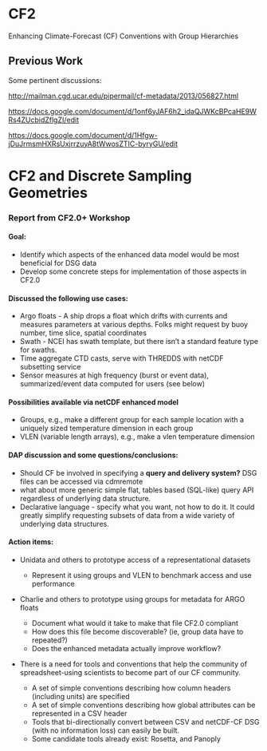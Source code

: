 # CF2
Enhancing Climate-Forecast (CF) Conventions with Group Hierarchies

## Previous Work

Some pertinent discussions:

http://mailman.cgd.ucar.edu/pipermail/cf-metadata/2013/056827.html

https://docs.google.com/document/d/1onf6yJAF6h2_idaQJWKcBPcaHE9WRs4ZUcbidZflgZI/edit

https://docs.google.com/document/d/1Hfgw-jDuJrmsmHXRsUxjrrzuyA8tWwosZTIC-byryGU/edit

# CF2 and Discrete Sampling Geometries

### Report from CF2.0+ Workshop
#### Goal:
- Identify which aspects of the enhanced data model would be most beneficial for DSG data
- Develop some concrete steps for implementation of those aspects in CF2.0


#### Discussed the following use cases:
- Argo floats - A ship drops a float which drifts with currents and measures parameters at various depths. Folks might request by buoy number, time slice, spatial coordinates
- Swath - NCEI has swath template, but there isn’t a standard feature type for swaths.
- Time aggregate CTD casts, serve with THREDDS with netCDF subsetting service
- Sensor measures at high frequency (burst or event data), summarized/event data computed for users (see below)

#### Possibilities available via netCDF enhanced model
- Groups, e.g., make a different group for each sample location with a uniquely sized temperature dimension in each group
- VLEN (variable length arrays), e.g., make a vlen temperature dimension

#### DAP discussion and some questions/conclusions:
- Should CF be involved in specifying a **query and delivery system?**
DSG files can be accessed via cdmremote
- what about more generic  simple flat, tables based (SQL-like) query API regardless of underlying data structure.  
- Declarative language - specify what you want, not how to do it. It could greatly simplify requesting subsets of data from a wide variety of underlying data structures.

#### Action items:
- Unidata and others to prototype access of a representational datasets
  - Represent it using groups and VLEN to benchmark access and use performance


- Charlie and others to prototype using groups for metadata for ARGO floats
  - Document what would it take to make that file CF2.0 compliant
  - How does this file become discoverable?  (ie, group data have to repeated?)
  - Does the enhanced metadata actually improve workflow?


- There is a need for tools and conventions that help the community of spreadsheet-using scientists to become part of our CF community.  
    - A set of simple conventions describing how column headers (including units) are specified
    - A set of simple conventions describing how global attributes can be represented in a CSV header
    - Tools that bi-directionally convert between CSV and netCDF-CF DSG (with no information loss) can easily be built.
    - Some candidate tools already exist:  Rosetta, and Panoply
